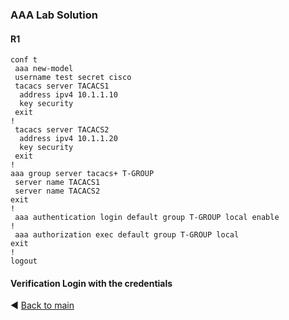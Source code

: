 ### AAA Lab Solution
#### R1
```
conf t
 aaa new-model
 username test secret cisco
 tacacs server TACACS1 
  address ipv4 10.1.1.10
  key security
 exit
!
 tacacs server TACACS2
  address ipv4 10.1.1.20
  key security
 exit
!
aaa group server tacacs+ T-GROUP
 server name TACACS1
 server name TACACS2
exit
!
 aaa authentication login default group T-GROUP local enable
!
 aaa authorization exec default group T-GROUP local
exit
!
logout
```
#### Verification Login with the credentials 

◀️ [Back to main](https://github.com/tech-zero/ccnp-encor/blob/main/labs/aaa/lab1/README.md)
